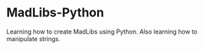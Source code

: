 # MadLibs-Python
Learning how to create MadLibs using Python. Also learning how to manipulate strings.
